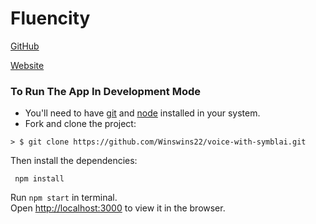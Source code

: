 # Fluencity

[GitHub](https://github.com/Winswins22/Fluencity)

[Website](https://winswins22.github.io/Fluencity/)

### To Run The App In Development Mode

* You'll need to have [git](https://git-scm.com/) and [node](https://nodejs.org/en/) installed in your system.
* Fork and clone the project:

```
> $ git clone https://github.com/Winswins22/voice-with-symblai.git
```

Then install the dependencies:

```
 npm install
```

Run `npm start` in terminal. <br>
Open [http://localhost:3000](http://localhost:3000) to view it in the browser.
